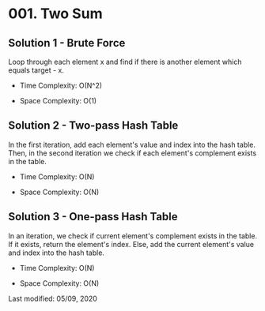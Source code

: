 # 001. Two Sum

## Solution 1 - Brute Force

Loop through each element x and find if there is another element which equals target - x.

* Time Complexity: O(N^2)

* Space Complexity: O(1)

## Solution 2 - Two-pass Hash Table

In the first iteration, add each element's value and index into the hash table. Then, in the second iteration we check if each element's complement exists in the table.

* Time Complexity: O(N)

* Space Complexity: O(N)

## Solution 3 - One-pass Hash Table

In an iteration, we check if current element's complement exists in the table. If it exists, return the element's index. Else, add the current element's value and index into the hash table. 

* Time Complexity: O(N)

* Space Complexity: O(N)

Last modified: 05/09, 2020